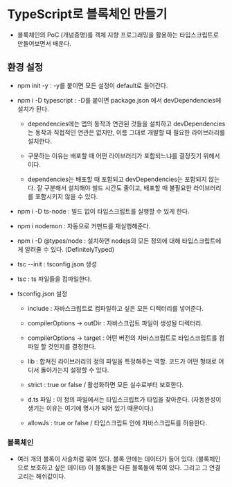 # TypeScript로 블록체인 만들기

- 블록체인의 PoC (개념증명)를 객체 지향 프로그래밍을 활용하는 타입스크립트로 만들어보면서 배운다.

## 환경 설정

- npm init -y : -y를 붙이면 모든 설정이 default로 들어간다.

- npm i -D typescript : -D를 붙이면 package.json 에서 devDependencies에 설치가 된다.

  - dependencies에는 앱의 동작과 연관된 것들을 설치하고 devDependencies는 동작과 직접적인 연관은 없지만, 이름 그대로 개발할 때 필요한 라이브러리를 설치한다.

  - 구분하는 이유는 배포할 때 어떤 라이브러리가 포함되느냐를 결정짓기 위해서이다.

  - dependencies는 배포할 때 포함되고 devDependencies는 포함되지 않는다. 잘 구분해서 설치해야 빌드 시간도 줄이고, 배포할 때 불필요한 라이브러리를 포함시키지 않을 수 있다.

- npm i -D ts-node : 빌드 없이 타입스크립트를 실행할 수 있게 한다.

- npm i nodemon : 자동으로 커맨드를 재실행해준다.

- npm i -D @types/node : 설치하면 nodejs의 모든 정의에 대해 타입스크립트에게 알려줄 수 있다. (DefinitelyTyped)

- tsc --init : tsconfig.json 생성

- tsc : ts 파일들을 컴파일한다.

- tsconfig.json 설정

  - include : 자바스크립트로 컴파일하고 싶은 모든 디렉터리를 넣어준다.

  - compilerOptions -> outDir : 자바스크립트 파일이 생성될 디렉터리.

  - compilerOptions -> target : 어떤 버전의 자바스크립트로 타입스크립트를 컴파일 할 것인지를 결정한다.

  - lib : 합쳐진 라이브러리의 정의 파일을 특정해주는 역할. 코드가 어떤 형태로 어디서 돌아가는지 설정할 수 있다.

  - strict : true or false / 활성화하면 모든 실수로부터 보호한다.

  - d.ts 파일 : 이 정의 파일에서는 타입스크립트가 타입을 찾아준다. (자동완성이 생기는 이유는 여기에 명시가 되어 있기 때문이다.)

  - allowJs : true or false / 타입스크립트 안에 자바스크립트를 허용한다.

### 블록체인

- 여러 개의 블록이 사슬처럼 묶여 있다. 블록 안에는 데이터가 들어 있다. (블록체인으로 보호하고 싶은 데이터) 이 블록들은 다른 블록들에 묶여 있다. 그리고 그 연결고리는 해쉬값이다.
